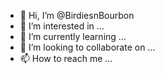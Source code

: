 - 👋 Hi, I’m @BirdiesnBourbon
- 👀 I’m interested in ...
- 🌱 I’m currently learning ...
- 💞️ I’m looking to collaborate on ...
- 📫 How to reach me ...

<!---
BirdiesnBourbon/BirdiesnBourbon is a ✨ special ✨ repository because its `README.md` (this file) appears on your GitHub profile.
You can click the Preview link to take a look at your changes.
--->
